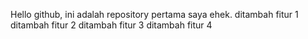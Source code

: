 Hello github, ini adalah repository pertama saya ehek.
ditambah fitur 1 
ditambah fitur 2
ditambah fitur 3
ditambah fitur 4